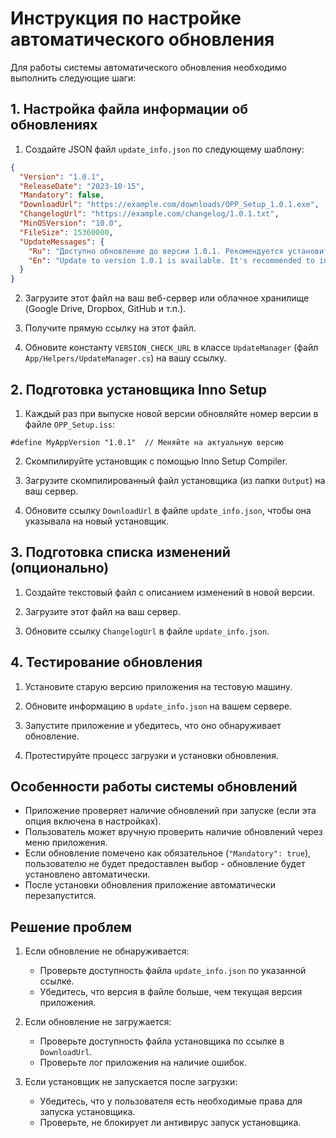 # Инструкция по настройке автоматического обновления

Для работы системы автоматического обновления необходимо выполнить следующие шаги:

## 1. Настройка файла информации об обновлениях

1. Создайте JSON файл `update_info.json` по следующему шаблону:

```json
{
  "Version": "1.0.1",
  "ReleaseDate": "2023-10-15",
  "Mandatory": false,
  "DownloadUrl": "https://example.com/downloads/OPP_Setup_1.0.1.exe",
  "ChangelogUrl": "https://example.com/changelog/1.0.1.txt",
  "MinOSVersion": "10.0",
  "FileSize": 15360000,
  "UpdateMessages": {
    "Ru": "Доступно обновление до версии 1.0.1. Рекомендуется установить для улучшения стабильности.",
    "En": "Update to version 1.0.1 is available. It's recommended to install for improved stability."
  }
}
```

2. Загрузите этот файл на ваш веб-сервер или облачное хранилище (Google Drive, Dropbox, GitHub и т.п.).

3. Получите прямую ссылку на этот файл.

4. Обновите константу `VERSION_CHECK_URL` в классе `UpdateManager` (файл `App/Helpers/UpdateManager.cs`) на вашу ссылку.

## 2. Подготовка установщика Inno Setup

1. Каждый раз при выпуске новой версии обновляйте номер версии в файле `OPP_Setup.iss`:

```
#define MyAppVersion "1.0.1"  // Меняйте на актуальную версию
```

2. Скомпилируйте установщик с помощью Inno Setup Compiler.

3. Загрузите скомпилированный файл установщика (из папки `Output`) на ваш сервер.

4. Обновите ссылку `DownloadUrl` в файле `update_info.json`, чтобы она указывала на новый установщик.

## 3. Подготовка списка изменений (опционально)

1. Создайте текстовый файл с описанием изменений в новой версии.

2. Загрузите этот файл на ваш сервер.

3. Обновите ссылку `ChangelogUrl` в файле `update_info.json`.

## 4. Тестирование обновления

1. Установите старую версию приложения на тестовую машину.

2. Обновите информацию в `update_info.json` на вашем сервере.

3. Запустите приложение и убедитесь, что оно обнаруживает обновление.

4. Протестируйте процесс загрузки и установки обновления.

## Особенности работы системы обновлений

- Приложение проверяет наличие обновлений при запуске (если эта опция включена в настройках).
- Пользователь может вручную проверить наличие обновлений через меню приложения.
- Если обновление помечено как обязательное (`"Mandatory": true`), пользователю не будет предоставлен выбор - обновление будет установлено автоматически.
- После установки обновления приложение автоматически перезапустится.

## Решение проблем

1. Если обновление не обнаруживается:
   - Проверьте доступность файла `update_info.json` по указанной ссылке.
   - Убедитесь, что версия в файле больше, чем текущая версия приложения.

2. Если обновление не загружается:
   - Проверьте доступность файла установщика по ссылке в `DownloadUrl`.
   - Проверьте лог приложения на наличие ошибок.

3. Если установщик не запускается после загрузки:
   - Убедитесь, что у пользователя есть необходимые права для запуска установщика.
   - Проверьте, не блокирует ли антивирус запуск установщика. 